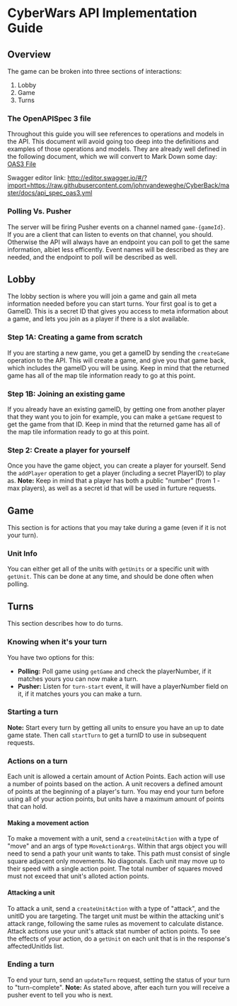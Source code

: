 # CyberWars API Implementation Guide

## Overview
The game can be broken into three sections of interactions:
1. Lobby
2. Game
3. Turns

### The OpenAPISpec 3 file
Throughout this guide you will see references to operations and models in the API. This document will avoid going too deep into the definitions and examples of those operations and models. They are already well defined in the following document, which we will convert to Mark Down some day:
[OAS3 File](api_spec_oas3.yml)

Swagger editor link: http://editor.swagger.io/#/?import=https://raw.githubusercontent.com/johnvandeweghe/CyberBack/master/docs/api_spec_oas3.yml

### Polling Vs. Pusher
The server will be firing Pusher events on a channel named ```game-{gameId}```. If you are a client that can listen to events on that channel, you should. Otherwise the API will always have an endpoint you can poll to get the same information, albiet less efficently.
Event names will be described as they are needed, and the endpoint to poll will be described as well.

## Lobby
The lobby section is where you will join a game and gain all meta information needed before you can start turns.
Your first goal is to get a GameID. This is a secret ID that gives you access to meta information about a game, and lets you join as a player if there is a slot available.
### Step 1A: Creating a game from scratch
If you are starting a new game, you get a gameID by sending the ```createGame``` operation to the API. This will create a game, and give you that game back, which includes the gameID you will be using. Keep in mind that the returned game has all of the map tile information ready to go at this point.
### Step 1B: Joining an existing game
If you already have an existing gameID, by getting one from another player that they want you to join for example, you can make a ```getGame``` request to get the game from that ID. Keep in mind that the returned game has all of the map tile information ready to go at this point.
### Step 2: Create a player for yourself
Once you have the game object, you can create a player for yourself. Send the ```addPlayer``` operation to get a player (including a secret PlayerID) to play as.
**Note:** Keep in mind that a player has both a public "number" (from 1 - max players), as well as a secret id that will be used in furture requests.

## Game
This section is for actions that you may take during a game (even if it is not your turn).

### Unit Info
You can either get all of the units with ```getUnits``` or a specific unit with ```getUnit```.
This can be done at any time, and should be done often when polling.

## Turns
This section describes how to do turns.

### Knowing when it's your turn
You have two options for this:
- **Polling:** Poll game using ```getGame``` and check the playerNumber, if it matches yours you can now make a turn.
- **Pusher:** Listen for ```turn-start``` event, it will have a playerNumber field on it, if it matches yours you can make a turn.

### Starting a turn
**Note:** Start every turn by getting all units to ensure you have an up to date game state.
Then call ```startTurn``` to get a turnID to use in subsequent requests.

### Actions on a turn
Each unit is allowed a certain amount of Action Points. Each action will use a number of points based on the action. A unit recovers a defined amount of points at the beginning of a player's turn.
You may end your turn before using all of your action points, but units have a maximum amount of points that can hold.

#### Making a movement action
To make a movement with a unit, send a ```createUnitAction``` with a type of "move" and an args of type ```MoveActionArgs```.
Within that args object you will need to send a path your unit wants to take. This path must consist of single square adjacent only movements. No diagonals. Each unit may move up to their speed with a single action point. The total number of squares moved must not exceed that unit's alloted action points.

#### Attacking a unit
To attack a unit, send a ```createUnitAction``` with a type of "attack", and the unitID you are targeting. The target unit must be within the attacking unit's attack range, following the same rules as movement to calculate distance. Attack actions use your unit's attack stat number of action points.
To see the effects of your action, do a ```getUnit``` on each unit that is in the response's affectedUnitIds list.

### Ending a turn
To end your turn, send an ```updateTurn``` request, setting the status of your turn to "turn-complete".
**Note:** As stated above, after each turn you will receive a pusher event to tell you who is next.
